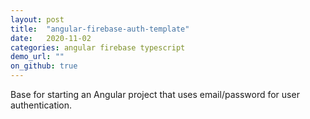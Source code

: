 ```yaml
---
layout: post
title:  "angular-firebase-auth-template"
date:   2020-11-02
categories: angular firebase typescript
demo_url: ""
on_github: true
---
```


Base for starting an Angular project that uses email/password for user authentication.

<!-- end -->
